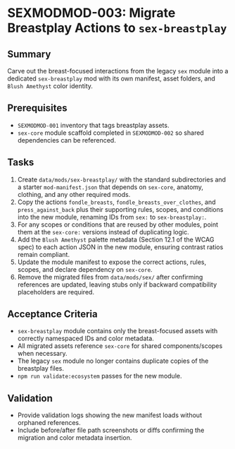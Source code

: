 # SEXMODMOD-003: Migrate Breastplay Actions to `sex-breastplay`

## Summary
Carve out the breast-focused interactions from the legacy `sex` module into a dedicated `sex-breastplay` mod with its own manifest, asset folders, and `Blush Amethyst` color identity.

## Prerequisites
- `SEXMODMOD-001` inventory that tags breastplay assets.
- `sex-core` module scaffold completed in `SEXMODMOD-002` so shared dependencies can be referenced.

## Tasks
1. Create `data/mods/sex-breastplay/` with the standard subdirectories and a starter `mod-manifest.json` that depends on `sex-core`, anatomy, clothing, and any other required mods.
2. Copy the actions `fondle_breasts`, `fondle_breasts_over_clothes`, and `press_against_back` plus their supporting rules, scopes, and conditions into the new module, renaming IDs from `sex:` to `sex-breastplay:`.
3. For any scopes or conditions that are reused by other modules, point them at the `sex-core:` versions instead of duplicating logic.
4. Add the `Blush Amethyst` palette metadata (Section 12.1 of the WCAG spec) to each action JSON in the new module, ensuring contrast ratios remain compliant.
5. Update the module manifest to expose the correct actions, rules, scopes, and declare dependency on `sex-core`.
6. Remove the migrated files from `data/mods/sex/` after confirming references are updated, leaving stubs only if backward compatibility placeholders are required.

## Acceptance Criteria
- `sex-breastplay` module contains only the breast-focused assets with correctly namespaced IDs and color metadata.
- All migrated assets reference `sex-core` for shared components/scopes when necessary.
- The legacy `sex` module no longer contains duplicate copies of the breastplay files.
- `npm run validate:ecosystem` passes for the new module.

## Validation
- Provide validation logs showing the new manifest loads without orphaned references.
- Include before/after file path screenshots or diffs confirming the migration and color metadata insertion.
